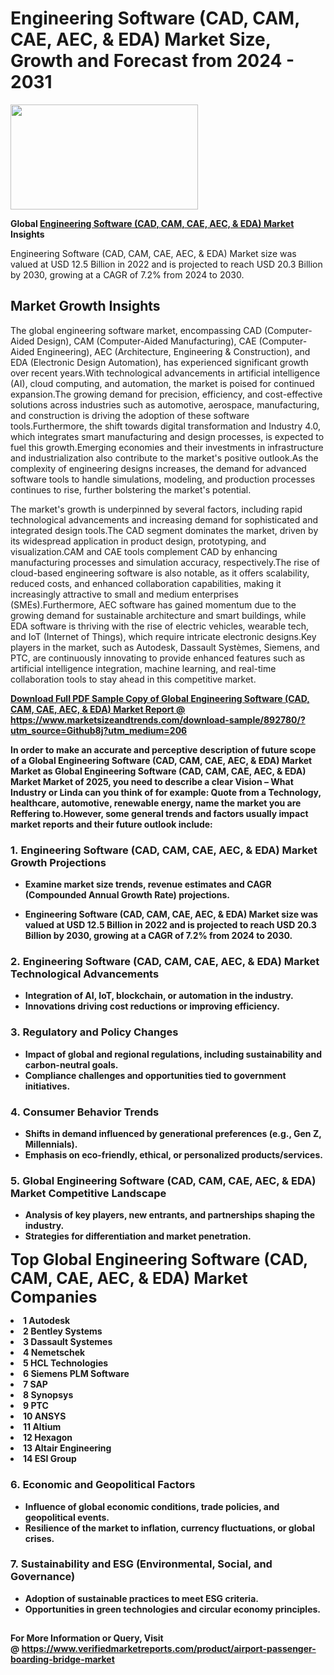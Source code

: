 <H1>Engineering Software (CAD, CAM, CAE, AEC, & EDA) Market Size, Growth and Forecast from 2024 - 2031</H1><img class="aligncenter size-medium wp-image-584254" src="https://thirdeyenews.in/wp-content/uploads/2024/09/Global-Market-Research-300x168.jpeg" alt="" width="300" height="168" /><p><strong>Global&nbsp;<a href="https://www.marketsizeandtrends.com/download-sample/892780/?utm_source=Github8j?utm_medium=206">Engineering Software (CAD, CAM, CAE, AEC, & EDA) Market</a> Insights</strong></p><p>Engineering Software (CAD, CAM, CAE, AEC, & EDA) Market size was valued at USD 12.5 Billion in 2022 and is projected to reach USD 20.3 Billion by 2030, growing at a CAGR of 7.2% from 2024 to 2030.</p><p><h2>Market Growth Insights</h2> <p>The global engineering software market, encompassing CAD (Computer-Aided Design), CAM (Computer-Aided Manufacturing), CAE (Computer-Aided Engineering), AEC (Architecture, Engineering & Construction), and EDA (Electronic Design Automation), has experienced significant growth over recent years.With technological advancements in artificial intelligence (AI), cloud computing, and automation, the market is poised for continued expansion.The growing demand for precision, efficiency, and cost-effective solutions across industries such as automotive, aerospace, manufacturing, and construction is driving the adoption of these software tools.Furthermore, the shift towards digital transformation and Industry 4.0, which integrates smart manufacturing and design processes, is expected to fuel this growth.Emerging economies and their investments in infrastructure and industrialization also contribute to the market's positive outlook.As the complexity of engineering designs increases, the demand for advanced software tools to handle simulations, modeling, and production processes continues to rise, further bolstering the market's potential.</p> <p><strong><a href="#"></a></strong></p> <p>The market's growth is underpinned by several factors, including rapid technological advancements and increasing demand for sophisticated and integrated design tools.The CAD segment dominates the market, driven by its widespread application in product design, prototyping, and visualization.CAM and CAE tools complement CAD by enhancing manufacturing processes and simulation accuracy, respectively.The rise of cloud-based engineering software is also notable, as it offers scalability, reduced costs, and enhanced collaboration capabilities, making it increasingly attractive to small and medium enterprises (SMEs).Furthermore, AEC software has gained momentum due to the growing demand for sustainable architecture and smart buildings, while EDA software is thriving with the rise of electric vehicles, wearable tech, and IoT (Internet of Things), which require intricate electronic designs.Key players in the market, such as Autodesk, Dassault Systèmes, Siemens, and PTC, are continuously innovating to provide enhanced features such as artificial intelligence integration, machine learning, and real-time collaboration tools to stay ahead in this competitive market.<p><strong><a href="#"></p><p><span class=""><strong>Download Full PDF Sample Copy of Global Engineering Software (CAD, CAM, CAE, AEC, & EDA) Market Report</strong> @ <a href="https://www.marketsizeandtrends.com/download-sample/892780/?utm_source=Github8j?utm_medium=206" target="_blank">https://www.marketsizeandtrends.com/download-sample/892780/?utm_source=Github8j?utm_medium=206</a></span></p><p>In order to make an accurate and perceptive description of future scope of a Global&nbsp;Engineering Software (CAD, CAM, CAE, AEC, & EDA) Market Market as Global&nbsp;Engineering Software (CAD, CAM, CAE, AEC, & EDA) Market Market of 2025, you need to describe a clear Vision &ndash; What Industry or Linda can you think of for example: Quote from a Technology, healthcare, automotive, renewable energy, name the market you are Reffering to.However, some general trends and factors usually impact market reports and their future outlook include:</p><h3>1.&nbsp;<strong>Engineering Software (CAD, CAM, CAE, AEC, & EDA) Market Growth Projections</strong></h3><ul><li>Examine market size trends, revenue estimates and CAGR (Compounded Annual Growth Rate) projections.</li><li><p>Engineering Software (CAD, CAM, CAE, AEC, & EDA) Market size was valued at USD 12.5 Billion in 2022 and is projected to reach USD 20.3 Billion by 2030, growing at a CAGR of 7.2% from 2024 to 2030.</p></li></ul><h3>2.&nbsp;<strong>Engineering Software (CAD, CAM, CAE, AEC, & EDA) Market Technological Advancements</strong></h3><ul><li>Integration of AI, IoT, blockchain, or automation in the industry.</li><li>Innovations driving cost reductions or improving efficiency.</li></ul><h3>3.&nbsp;<strong>Regulatory and Policy Changes</strong></h3><ul><li>Impact of global and regional regulations, including sustainability and carbon-neutral goals.</li><li>Compliance challenges and opportunities tied to government initiatives.</li></ul><h3>4.&nbsp;<strong>Consumer Behavior Trends</strong></h3><ul><li>Shifts in demand influenced by generational preferences (e.g., Gen Z, Millennials).</li><li>Emphasis on eco-friendly, ethical, or personalized products/services.</li></ul><h3>5.&nbsp;<strong>Global Engineering Software (CAD, CAM, CAE, AEC, & EDA) Market Competitive Landscape</strong></h3><ul><li>Analysis of key players, new entrants, and partnerships shaping the industry.</li><li>Strategies for differentiation and market penetration.</li></ul><p data-pm-slice="1 1 []"><span style="color: inherit; font-family: inherit; font-size: 25px;">Top Global Engineering Software (CAD, CAM, CAE, AEC, & EDA) Market Companies</span></p><div class="" data-test-id=""><p><li>1 Autodesk</li><li> 2 Bentley Systems</li><li> 3 Dassault Systemes</li><li> 4 Nemetschek</li><li> 5 HCL Technologies</li><li> 6 Siemens PLM Software</li><li> 7 SAP</li><li> 8 Synopsys</li><li> 9 PTC</li><li> 10 ANSYS</li><li> 11 Altium</li><li> 12 Hexagon</li><li> 13 Altair Engineering</li><li> 14 ESI Group</li></p></div><h3>6.&nbsp;<strong>Economic and Geopolitical Factors</strong></h3><ul><li>Influence of global economic conditions, trade policies, and geopolitical events.</li><li>Resilience of the market to inflation, currency fluctuations, or global crises.</li></ul><h3>7.&nbsp;<strong>Sustainability and ESG (Environmental, Social, and Governance)</strong></h3><ul><li>Adoption of sustainable practices to meet ESG criteria.</li><li>Opportunities in green technologies and circular economy principles.</li></ul><h2><strong style="font-size: 14px;">For More Information or Query, Visit @&nbsp;</strong><a style="background-color: #ffffff; font-size: 14px;" href="https://www.marketsizeandtrends.com/report/engineering-software-cad-cam-cae-aec-eda-market-/" target="_blank">https://www.verifiedmarketreports.com/product/airport-passenger-boarding-bridge-market</a></h2>